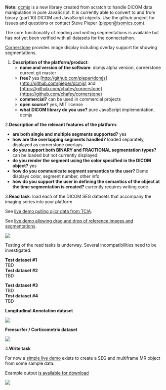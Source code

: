 **Note:** [dcmjs](http://github.com/pieper/dcmjs) is a new library created from scratch to handle DICOM data manipulation in pure JavaScript.  It is currently able to convert to and from binary \(part 10\) DICOM and JavaScript objects.  Use the github project for issues and questions or contact Steve Pieper \(pieper@isomics.com\).

The core functionality of reading and writing segmentations is available but has not yet been verified with all datasets for the connectathon.

[Cornerstone](https://github.com/chafey/cornerstone) provides image display including overlay support for showing segmentations.

1. **Description of the platform/product**:
   * **name and version of the software**: dcmjs alpha version, cornerstone current git master
   * **free?** yes [http://github.com/pieper/dcmjs](http://github.com/pieper/dcmjs) and [https://github.com/chafey/cornerstone](https://github.com/chafey/cornerstone)
   * **commercial?** can be used in commercial projects
   * **open source?** yes, MIT license
   * **what DICOM library do you use?** pure JavaScript implementation, dcmjs

2.**Description of the relevant features of the platform**:

* **are both single and multiple segments supported?** yes
* **how are the overlapping segments handled?** loaded separately, displayed as cornerstone overlays
* **do you support both BINARY and FRACTIONAL segmentation types?** can be loaded but not currently displayed
* **do you render the segment using the color specified in the DICOM object?** yes
* **how do you communicate segment semantics to the user?** Demo displays color, segment number, other info
* **how do you support the user in defining the semantics of the object at the time segmentation is created?** currently requires writing code

3.**Read task**: load each of the DICOM SEG datasets that accompany the imaging series into your platform

See [live demo pulling qiicr data from TCIA](https://pieper.github.io/dcmjs/examples/qiicr/).

See [live demo allowing drag and drop of reference images and segmentations](https://pieper.github.io/dcmjs/examples/display2/).

![](../dcmjs/dcmjs-qiicr-tcia-seg.png)

Testing of the read tasks is underway.  Several incompatibilities need to be investigated.

**Test dataset \#1**  
TBD  
**Test dataset \#2**  
TBD

**Test dataset \#3**  
TBD  
**Test dataset \#4**  
TBD

 **Longitudinal Annotation dataset**

![](../dcmjs/dcmjs-rider-2017.png)

 **Freesurfer / Corticometrix dataset**

![](../dcmjs/dcmjs-freesurfer.png)

4.**Write task**

For now a [simple live demo](https://pieper.github.io/dcmjs/examples/createSegmentation/index.html) exists to create a SEG and multiframe MR object from some sample data.

Example output [is available for download](https://drive.google.com/open?id=0Bygzw56l1ZC-TWRwSUo5MEF6TU0)

![](../dcmjs/dcmjs-qiicr-save-seg.png)
